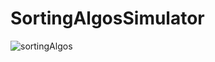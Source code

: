 # SortingAlgosSimulator

![sortingAlgos](https://github.com/Reda-AG7/CS388/assets/62580207/ec1f841c-df22-4a09-b6cc-0a2e28189189)
